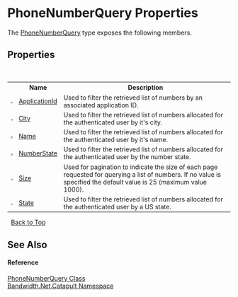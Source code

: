 ﻿# PhoneNumberQuery Properties
 

The <a href ="T_Bandwidth_Net_Catapult_PhoneNumberQuery.md">PhoneNumberQuery</a> type exposes the following members.


## Properties
&nbsp;<table><tr><th></th><th>Name</th><th>Description</th></tr><tr><td>![Public property](media/pubproperty.gif "Public property")</td><td><a href ="P_Bandwidth_Net_Catapult_PhoneNumberQuery_ApplicationId.md">ApplicationId</a></td><td>
Used to filter the retrieved list of numbers by an associated application ID.</td></tr><tr><td>![Public property](media/pubproperty.gif "Public property")</td><td><a href ="P_Bandwidth_Net_Catapult_PhoneNumberQuery_City.md">City</a></td><td>
Used to filter the retrieved list of numbers allocated for the authenticated user by it's city.</td></tr><tr><td>![Public property](media/pubproperty.gif "Public property")</td><td><a href ="P_Bandwidth_Net_Catapult_PhoneNumberQuery_Name.md">Name</a></td><td>
Used to filter the retrieved list of numbers allocated for the authenticated user by it's name.</td></tr><tr><td>![Public property](media/pubproperty.gif "Public property")</td><td><a href ="P_Bandwidth_Net_Catapult_PhoneNumberQuery_NumberState.md">NumberState</a></td><td>
Used to filter the retrieved list of numbers allocated for the authenticated user by the number state.</td></tr><tr><td>![Public property](media/pubproperty.gif "Public property")</td><td><a href ="P_Bandwidth_Net_Catapult_PhoneNumberQuery_Size.md">Size</a></td><td>
Used for pagination to indicate the size of each page requested for querying a list of numbers. If no value is specified the default value is 25 (maximum value 1000).</td></tr><tr><td>![Public property](media/pubproperty.gif "Public property")</td><td><a href ="P_Bandwidth_Net_Catapult_PhoneNumberQuery_State.md">State</a></td><td>
Used to filter the retrieved list of numbers allocated for the authenticated user by a US state.</td></tr></table>&nbsp;
<a href="#phonenumberquery-properties">Back to Top</a>

## See Also


#### Reference
<a href ="T_Bandwidth_Net_Catapult_PhoneNumberQuery.md">PhoneNumberQuery Class</a><br /><a href ="N_Bandwidth_Net_Catapult.md">Bandwidth.Net.Catapult Namespace</a><br />